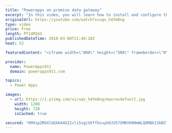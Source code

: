 ```yaml
---
title: "Powerapps on premise data gateway"
excerpt: "In this video, you will learn how to install and configure the PowerApps on premise data gateway. This will allow you to connect to your on prem SharePoint, SQL, and other data sources from PowerApps out in the cloud.   PowerApps Gateway Docs https://docs.microsoft.com/en-us/powerapps/gateway-reference"
originalUrl: https://youtube.com/watch?v=uqx_h4Ym8ng
type: video
price: Free
length: PT14M16S
publishedDateTime: 2018-03-08T21:48:28Z
heat: 52

featuredContent: "<iframe width=\"800\" height=\"500\" frameborder=\"0\" src=\"https://www.youtube.com/embed/uqx_h4Ym8ng\" allow=\"accelerometer; autoplay; encrypted-media; gyroscope; picture-in-picture\" allowfullscreen></iframe>"

provider:
  name: PowerApps911
  domain: powerapps911.com

topics:
  - Power Apps

images:
  - url: https://i.ytimg.com/vi/uqx_h4Ym8ng/maxresdefault.jpg
    width: 1280
    height: 720
    isCached: true

secured: "KMVzpZR6XlUGkK44GZ1cli5sgiVEffbsuyk0JU57SMBYH9HmWLQ0RBk13kB5TkPOrMTDxggTuZcczV44ANjpqETQuqNiGNAhZYzlkMBxQWKNyiqLGKUbwAADnWhZFN6CCJVYyEW4+3+9SKOesx+appXCzeiW9cK/MrCWQ+/NiKdCO+bKI/jndqRbFJ31W8tgHlSYeIlggGSgmZw++BvNx50P0/mTxZ4c88CthMxVQpwkCMZoGFrCqB0lmCW6RESYNuiX6HMWOWfAUM+pKPZtLJpxyqIo7NmP3DqAjQgOKNXBbqNpsXQmA5TJrop6N73ztI9eXnKye6V5CWYgzY6tyqIAR7hVieMaRGP4uK1zHe92/nySx/QCwxfOSTgY3xCfkTgiRFXggxWP6R6CctnsKxIvl13Kk0uy81Tx8Eo4idQ=;i7XggQHeLNelwQM5Qjx7mg=="
---
```


